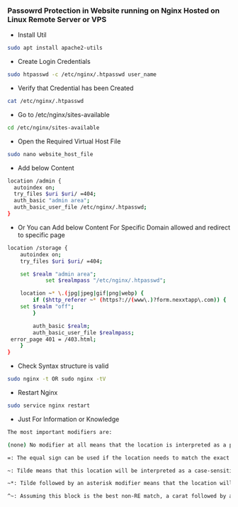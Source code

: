 ### Passowrd Protection in Website running on Nginx Hosted on Linux Remote Server or VPS

- Install Util
```sh
sudo apt install apache2-utils
```
- Create Login Credentials
```sh
sudo htpasswd -c /etc/nginx/.htpasswd user_name
```
- Verify that Credential has been Created
```sh
cat /etc/nginx/.htpasswd
```
- Go to /etc/nginx/sites-available
```sh
cd /etc/nginx/sites-available
```
- Open the Required Virtual Host File
```sh
sudo nano website_host_file
```
- Add below Content
```sh
location /admin {
  autoindex on;
  try_files $uri $uri/ =404;
  auth_basic "admin area";
  auth_basic_user_file /etc/nginx/.htpasswd;
}
```
- Or You can Add below Content For Specific Domain allowed and redirect to specific page
```sh
location /storage {
    autoindex on;
    try_files $uri $uri/ =404;

    set $realm "admin area";
            set $realmpass "/etc/nginx/.htpasswd";

    location ~* \.(jpg|jpeg|gif|png|webp) {
        if ($http_referer ~* (https?://(www\.)?form.nexxtapp\.com)) {
    set $realm "off";
        }

        auth_basic $realm;
        auth_basic_user_file $realmpass;
 error_page 401 = /403.html;
    }
}
```
- Check Syntax structure is valid
```sh
sudo nginx -t OR sudo nginx -tV
```
- Restart Nginx
```sh
sudo service nginx restart
```
- Just For Information or Knowledge
```sh
The most important modifiers are:

(none) No modifier at all means that the location is interpreted as a prefix. To determine a match, the location will now be matched against the beginning of the URI.

=: The equal sign can be used if the location needs to match the exact request URI. When this modifier is matched, the search stops right here.

~: Tilde means that this location will be interpreted as a case-sensitive RE match.

~*: Tilde followed by an asterisk modifier means that the location will be processed as a case-insensitive RE match.

^~: Assuming this block is the best non-RE match, a carat followed by a tilde modifier means that RE matching will not take place.
```
